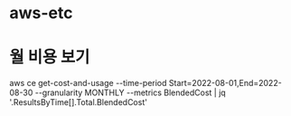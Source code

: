 # aws-etc

# 월 비용 보기
aws ce get-cost-and-usage --time-period Start=2022-08-01,End=2022-08-30 --granularity MONTHLY --metrics  BlendedCost | jq '.ResultsByTime[].Total.BlendedCost'
